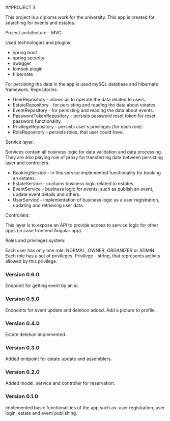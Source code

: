 ##PROJECT X

This project is a diploma work for the university. This app is created for searching for events and estates. 

Project architecture - MVC. 

Used technologies and plugins:
- spring boot
- spring security
- swagger
- lombok plugin
- hibernate

For persisting the data in the app is used mySQL database and hibernate framework.
Repositories:
- UserRepository - allows us to operate the data related to users.
- EstateRepository - for persisting and reading the data about estates.
- EventRepository - for persisting and reading the data about events.
- PasswordTokenRepository - persists password reset token for reset password functionality.
- PrivilegeRepository - persists user's privileges (for each role).
- RoleRepository - persists roles, that user could have.

Service layer.

Services contain all business logic for data validation and data processing. They are also playing role of proxy 
for transferring data between persisting layer and controllers.

- BookingService - in this service implemented functionality for booking an estates.
- EstateService - contains business logic related to estates.
- EventService - business logic for events, such as publish an event, update event details and others.
- UserService - implementation of business logic as a user registration, updating and retrieving user data.

Controllers: 

This layer is to expose an API to provide access to service logic for other apps (in case frontend Angular app).

Roles and privileges system:

Each user has only one role: NORMAL, OWNER, ORGANIZER or ADMIN. Each role has a set of privileges. Privilege - string,
that represents activity allowed by this privilege.

### Version 0.6.0
Endpoint for getting event by an id.

### Version 0.5.0
Endpoints for event update and deletion added. Add a picture to profile.

### Version 0.4.0
Estate deletion implemented.

### Version 0.3.0
Added endpoint for estate update and assemblers.

### Version 0.2.0
Added model, service and controller for reservation.

### Version 0.1.0
Implemented basic functionalities of the app such as: user registration, user login, estate and event publishing.
